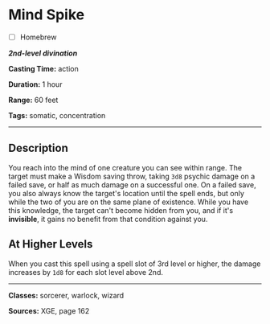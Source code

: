 # Mind Spike

- [ ] Homebrew

***2nd-level divination***

**Casting Time:** action

**Duration:** 1 hour

**Range:** 60 feet

**Tags:** somatic, concentration

---

## Description
You reach into the mind of one creature you can see within range.
The target must make a Wisdom saving throw, taking `3d8` psychic damage on a failed save, or half as much damage on a successful one.
On a failed save, you also always know the target's location until the spell ends, but only while the two of you are on the same plane of existence.
While you have this knowledge, the target can't become hidden from you, and if it's **invisible**, it gains no benefit from that condition against you.

## At Higher Levels
When you cast this spell using a spell slot of 3rd level or higher, the damage increases by `1d8` for each slot level above 2nd.

---

**Classes:** sorcerer, warlock, wizard

**Sources:** XGE, page 162
